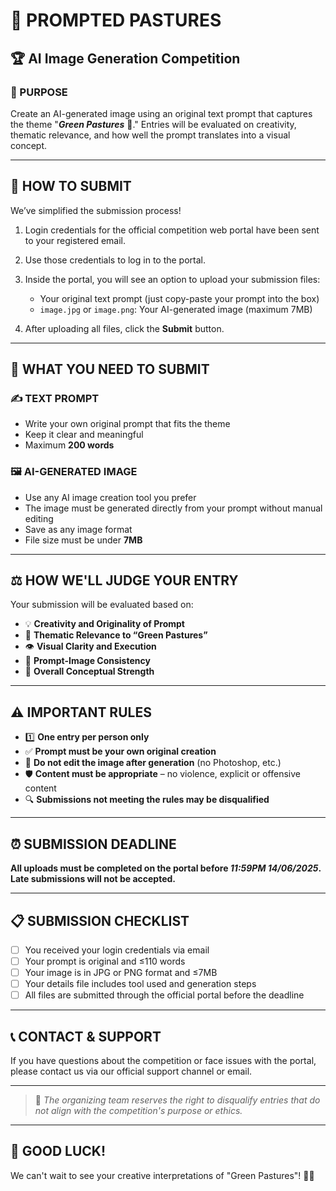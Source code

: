 # 🌿 PROMPTED PASTURES
## 🏆 AI Image Generation Competition

### 🎯 PURPOSE
Create an AI-generated image using an original text prompt that captures the theme "***Green Pastures*** 🌱." Entries will be evaluated on creativity, thematic relevance, and how well the prompt translates into a visual concept.

---

## 🚀 HOW TO SUBMIT

We’ve simplified the submission process!

1. Login credentials for the official competition web portal have been sent to your registered email.

2. Use those credentials to log in to the portal.

3. Inside the portal, you will see an option to upload your submission files:
   - Your original text prompt (just copy-paste your prompt into the box)
   - `image.jpg` or `image.png`: Your AI-generated image (maximum 7MB)

4. After uploading all files, click the **Submit** button.

---

## 📝 WHAT YOU NEED TO SUBMIT

### ✍️ TEXT PROMPT
* Write your own original prompt that fits the theme
* Keep it clear and meaningful  
* Maximum **200 words**

### 🖼️ AI-GENERATED IMAGE
* Use any AI image creation tool you prefer
* The image must be generated directly from your prompt without manual editing
* Save as any image format
* File size must be under **7MB**

---

## ⚖️ HOW WE'LL JUDGE YOUR ENTRY

Your submission will be evaluated based on:

* 💡 **Creativity and Originality of Prompt**
* 🎯 **Thematic Relevance to “Green Pastures”**
* 👁️ **Visual Clarity and Execution**
* 🔗 **Prompt-Image Consistency**
* 💪 **Overall Conceptual Strength**

---

## ⚠️ IMPORTANT RULES

* 1️⃣ **One entry per person only**
* ✅ **Prompt must be your own original creation**
* 🚫 **Do not edit the image after generation** (no Photoshop, etc.)
* 🛡️ **Content must be appropriate** – no violence, explicit or offensive content
* 🔍 **Submissions not meeting the rules may be disqualified**

---

## ⏰ SUBMISSION DEADLINE

**All uploads must be completed on the portal before *11:59PM 14/06/2025*. Late submissions will not be accepted.**

---

## 📋 SUBMISSION CHECKLIST

- [ ] You received your login credentials via email
- [ ] Your prompt is original and ≤110 words
- [ ] Your image is in JPG or PNG format and ≤7MB
- [ ] Your details file includes tool used and generation steps
- [ ] All files are submitted through the official portal before the deadline

---

## 📞 CONTACT & SUPPORT

If you have questions about the competition or face issues with the portal, please contact us via our official support channel or email.

---

> 💼 *The organizing team reserves the right to disqualify entries that do not align with the competition's purpose or ethics.*

---

## 🎉 GOOD LUCK!

We can't wait to see your creative interpretations of "Green Pastures"! 🌾✨

